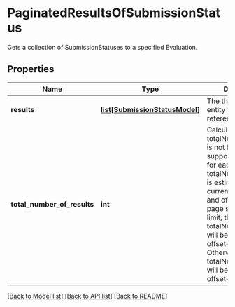 # PaginatedResultsOfSubmissionStatus

Gets a collection of SubmissionStatuses to a specified Evaluation.
## Properties
Name | Type | Description | Notes
------------ | ------------- | ------------- | -------------
**results** | [**list[SubmissionStatusModel]**](SubmissionStatusModel.md) | The the id of the entity to which this reference refers | [optional] 
**total_number_of_results** | **int** | Calculating the actual totalNumberOfResults is not longer supported. Therefore, for each page, the totalNumberOfResults is estimated using the current page, limit, and offset. When the page size equals the limit, the totalNumberOfResults will be offset+pageSize+ 1. Otherwise, the totalNumberOfResults will be offset+pageSize.  | [optional] 

[[Back to Model list]](../README.md#documentation-for-models) [[Back to API list]](../README.md#documentation-for-api-endpoints) [[Back to README]](../README.md)


